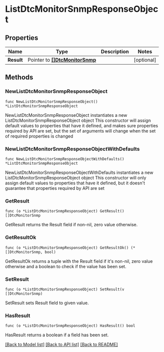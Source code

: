 # ListDtcMonitorSnmpResponseObject

## Properties

Name | Type | Description | Notes
------------ | ------------- | ------------- | -------------
**Result** | Pointer to [**[]DtcMonitorSnmp**](DtcMonitorSnmp.md) |  | [optional] 

## Methods

### NewListDtcMonitorSnmpResponseObject

`func NewListDtcMonitorSnmpResponseObject() *ListDtcMonitorSnmpResponseObject`

NewListDtcMonitorSnmpResponseObject instantiates a new ListDtcMonitorSnmpResponseObject object
This constructor will assign default values to properties that have it defined,
and makes sure properties required by API are set, but the set of arguments
will change when the set of required properties is changed

### NewListDtcMonitorSnmpResponseObjectWithDefaults

`func NewListDtcMonitorSnmpResponseObjectWithDefaults() *ListDtcMonitorSnmpResponseObject`

NewListDtcMonitorSnmpResponseObjectWithDefaults instantiates a new ListDtcMonitorSnmpResponseObject object
This constructor will only assign default values to properties that have it defined,
but it doesn't guarantee that properties required by API are set

### GetResult

`func (o *ListDtcMonitorSnmpResponseObject) GetResult() []DtcMonitorSnmp`

GetResult returns the Result field if non-nil, zero value otherwise.

### GetResultOk

`func (o *ListDtcMonitorSnmpResponseObject) GetResultOk() (*[]DtcMonitorSnmp, bool)`

GetResultOk returns a tuple with the Result field if it's non-nil, zero value otherwise
and a boolean to check if the value has been set.

### SetResult

`func (o *ListDtcMonitorSnmpResponseObject) SetResult(v []DtcMonitorSnmp)`

SetResult sets Result field to given value.

### HasResult

`func (o *ListDtcMonitorSnmpResponseObject) HasResult() bool`

HasResult returns a boolean if a field has been set.


[[Back to Model list]](../README.md#documentation-for-models) [[Back to API list]](../README.md#documentation-for-api-endpoints) [[Back to README]](../README.md)


